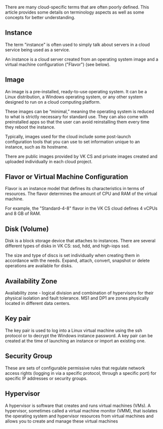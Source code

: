 There are many cloud-specific terms that are often poorly defined. This article provides some details on terminology aspects as well as some concepts for better understanding.

Instance
--------

The term "instance" is often used to simply talk about servers in a cloud service being used as a service.

An instance is a cloud server created from an operating system image and a virtual machine configuration ("Flavor") (see below).

Image
-----

An image is a pre-installed, ready-to-use operating system. It can be a Linux distribution, a Windows operating system, or any other system designed to run on a cloud computing platform.

These images can be “minimal,” meaning the operating system is reduced to what is strictly necessary for standard use. They can also come with preinstalled apps so that the user can avoid reinstalling them every time they reboot the instance.

Typically, images used for the cloud include some post-launch configuration tools that you can use to set information unique to an instance, such as its hostname.

There are public images provided by VK CS and private images created and uploaded individually in each cloud project.

Flavor or Virtual Machine Configuration
---------------------------------------

Flavor is an instance model that defines its characteristics in terms of resources. The flavor determines the amount of CPU and RAM of the virtual machine.

For example, the "Standard-4-8" flavor in the VK CS cloud defines 4 vCPUs and 8 GB of RAM.

Disk (Volume)
-------------

Disk is a block storage device that attaches to instances. There are several different types of disks in VK CS: ssd, hdd, and high-iops ssd.

The size and type of discs is set individually when creating them in accordance with the needs. Expand, attach, convert, snapshot or delete operations are available for disks.

Availability Zone
-----------------

Availability zone - logical division and combination of hypervisors for their physical isolation and fault tolerance. MS1 and DP1 are zones physically located in different data centers.

Key pair
--------

The key pair is used to log into a Linux virtual machine using the ssh protocol or to decrypt the Windows instance password. A key pair can be created at the time of launching an instance or import an existing one.

Security Group
--------------

These are sets of configurable permissive rules that regulate network access rights (logging in via a specific protocol, through a specific port) for specific IP addresses or security groups.

Hypervisor
----------

A hypervisor is software that creates and runs virtual machines (VMs). A hypervisor, sometimes called a virtual machine monitor (VMM), that isolates the operating system and hypervisor resources from virtual machines and allows you to create and manage these virtual machines